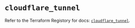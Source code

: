 # `cloudflare_tunnel`

Refer to the Terraform Registory for docs: [`cloudflare_tunnel`](https://registry.terraform.io/providers/cloudflare/cloudflare/4.22.0/docs/resources/tunnel).
